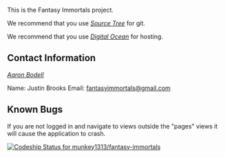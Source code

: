 This is the Fantasy Immortals project.

We recommend that you use [*Source Tree*](http://www.sourcetreeapp.com/download/) for git.

We recommend that you use [*Digital Ocean*](http://www.sourcetreeapp.com/download/) for hosting.

## Contact Information

[*Aaron Bodell*](https://bitbucket.org/abodell)

Name: Justin Brooks
Email: fantasyimmortals@gmail.com

## Known Bugs

If you are not logged in and navigate to views outside the "pages" views it will cause the application to crash.

[ ![Codeship Status for munkey1313/fantasy-immortals](https://www.codeship.io/projects/8120a120-f380-0131-a1a7-12c50bbad07b/status)](https://www.codeship.io/projects/27904)